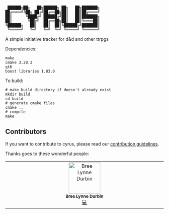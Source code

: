 ```
 ██████╗██╗   ██╗██████╗ ██╗   ██╗███████╗
██╔════╝╚██╗ ██╔╝██╔══██╗██║   ██║██╔════╝
██║      ╚████╔╝ ██████╔╝██║   ██║███████╗
██║       ╚██╔╝  ██╔══██╗██║   ██║╚════██║
╚██████╗   ██║   ██║  ██║╚██████╔╝███████║
 ╚═════╝   ╚═╝   ╚═╝  ╚═╝ ╚═════╝ ╚══════╝
```

 
A simple initiative tracker for d&amp;d and other ttrpgs



Dependencies:
```
make
cmake 3.28.3
qt6
boost libraries 1.83.0
```

To build:
```
# make build directory if doesn't already exist
mkdir build
cd build
# generate cmake files
cmake ..
# compile
make
```


## Contributors

If you want to contribute to cyrus, please read our [contribution guidelines](CONTRIBUTING.md).

Thanks goes to these wonderful people:

<!-- ALL-CONTRIBUTORS-LIST:START - Do not remove or modify this section -->
<!-- prettier-ignore-start -->
<!-- markdownlint-disable -->
<table>
  <tbody>
    <tr>
      <td align="center" valign="top" width="14.28%"><a href="https://breedurbin.carrd.co"><img src="https://avatars.githubusercontent.com/u/88691414?v=4?s=100" width="100px;" alt="Bree Lynne Durbin"/><br /><sub><b>Bree Lynne Durbin</b></sub></a><br /><a href="#code-BreeDurbin" title="Code">💻</a></td>
    </tr>
  </tbody>
</table>

<!-- markdownlint-restore -->
<!-- prettier-ignore-end -->

<!-- ALL-CONTRIBUTORS-LIST:END -->

